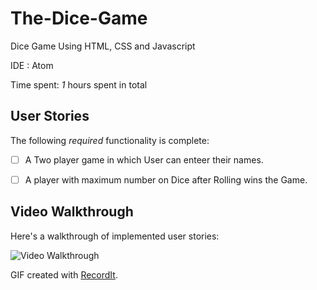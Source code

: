 # The-Dice-Game
Dice Game Using HTML, CSS and Javascript

IDE : Atom

Time spent: *1* hours spent in total

## User Stories

The following *required* functionality is complete:

* [ ] A Two player game in which User can enteer their names.

* [ ] A player with maximum number on Dice after Rolling wins the Game.

## Video Walkthrough 

Here's a walkthrough of implemented user stories:

<img src='https://recordit.co/NguZJfytg5' title='Video Walkthrough' width='' alt='Video Walkthrough' />

GIF created with [RecordIt](http://www.recordit.co).
